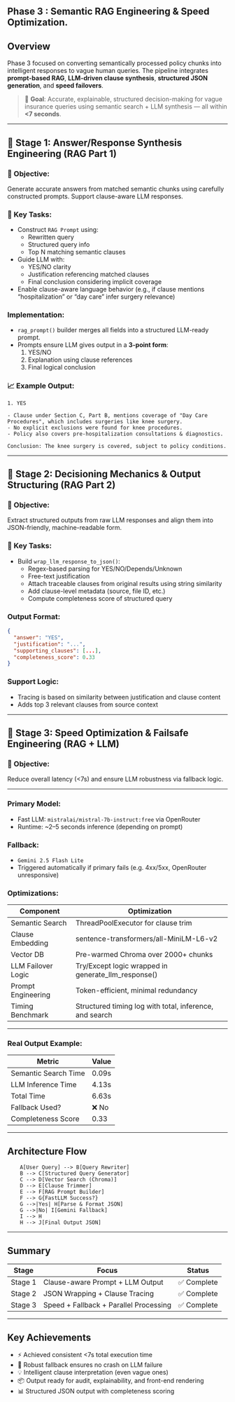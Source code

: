 ## Phase 3 : Semantic RAG Engineering & Speed Optimization.

## Overview

Phase 3 focused on converting semantically processed policy chunks into intelligent responses to vague human queries. The pipeline integrates **prompt-based RAG**, **LLM-driven clause synthesis**, **structured JSON generation**, and **speed failovers**.

> 🎯 **Goal**: Accurate, explainable, structured decision-making for vague insurance queries using semantic search + LLM synthesis — all within **<7 seconds**.

---

## 🔹 Stage 1: Answer/Response Synthesis Engineering (RAG Part 1)

### 🎯 Objective:
Generate accurate answers from matched semantic chunks using carefully constructed prompts. Support clause-aware LLM responses.

### 🔨 Key Tasks:
- Construct `RAG Prompt` using:
  - Rewritten query
  - Structured query info
  - Top N matching semantic clauses
- Guide LLM with:
  - YES/NO clarity
  - Justification referencing matched clauses
  - Final conclusion considering implicit coverage
- Enable clause-aware language behavior (e.g., if clause mentions “hospitalization” or “day care” infer surgery relevance)

### Implementation:
- `rag_prompt()` builder merges all fields into a structured LLM-ready prompt.
- Prompts ensure LLM gives output in a **3-point form**:
  1. YES/NO
  2. Explanation using clause references
  3. Final logical conclusion

### 📈 Example Output:
```
1. YES

- Clause under Section C, Part B, mentions coverage of "Day Care Procedures", which includes surgeries like knee surgery.
- No explicit exclusions were found for knee procedures.
- Policy also covers pre-hospitalization consultations & diagnostics.

Conclusion: The knee surgery is covered, subject to policy conditions.
```

---

## 🔹 Stage 2: Decisioning Mechanics & Output Structuring (RAG Part 2)

### 🎯 Objective:
Extract structured outputs from raw LLM responses and align them into JSON-friendly, machine-readable form.

### 🔨 Key Tasks:
- Build `wrap_llm_response_to_json()`:
  - Regex-based parsing for YES/NO/Depends/Unknown
  - Free-text justification
  - Attach traceable clauses from original results using string similarity
  - Add clause-level metadata (source, file ID, etc.)
  - Compute completeness score of structured query

### Output Format:
```json
{
  "answer": "YES",
  "justification": "...",
  "supporting_clauses": [...],
  "completeness_score": 0.33
}
```

### Support Logic:
- Tracing is based on similarity between justification and clause content
- Adds top 3 relevant clauses from source context

---

## 🔹 Stage 3: Speed Optimization & Failsafe Engineering (RAG + LLM)

### 🎯 Objective:
Reduce overall latency (<7s) and ensure LLM robustness via fallback logic.

---

### Primary Model:
- Fast LLM: `mistralai/mistral-7b-instruct:free` via OpenRouter  
- Runtime: ~2–5 seconds inference (depending on prompt)

### Fallback:
- `Gemini 2.5 Flash Lite`
- Triggered automatically if primary fails (e.g. 4xx/5xx, OpenRouter unresponsive)

### Optimizations:

| Component           | Optimization                              |
|---------------------|-------------------------------------------|
| Semantic Search     | ThreadPoolExecutor for clause trim        |
| Clause Embedding    | sentence-transformers/all-MiniLM-L6-v2   |
| Vector DB           | Pre-warmed Chroma over 2000+ chunks      |
| LLM Failover Logic  | Try/Except logic wrapped in generate_llm_response() |
| Prompt Engineering  | Token-efficient, minimal redundancy      |
| Timing Benchmark    | Structured timing log with total, inference, and search |

---

### Real Output Example:

| Metric                 | Value    |
|------------------------|----------|
| Semantic Search Time   | 0.09s    |
| LLM Inference Time     | 4.13s    |
| Total Time             | 6.63s    |
| Fallback Used?         | ❌ No    |
| Completeness Score     | 0.33     |

---

## Architecture Flow

```text
    A[User Query] --> B[Query Rewriter]
    B --> C[Structured Query Generator]
    C --> D[Vector Search (Chroma)]
    D --> E[Clause Trimmer]
    E --> F[RAG Prompt Builder]
    F --> G{FastLLM Success?}
    G -->|Yes| H[Parse & Format JSON]
    G -->|No| I[Gemini Fallback]
    I --> H
    H --> J[Final Output JSON]
```

---

## Summary

| Stage   | Focus                                 | Status       |
|---------|----------------------------------------|--------------|
| Stage 1 | Clause-aware Prompt + LLM Output       | ✅ Complete  |
| Stage 2 | JSON Wrapping + Clause Tracing         | ✅ Complete  |
| Stage 3 | Speed + Fallback + Parallel Processing | ✅ Complete  |

---

## Key Achievements

- ⚡ Achieved consistent <7s total execution time
- 🔁 Robust fallback ensures no crash on LLM failure
- 💡 Intelligent clause interpretation (even vague ones)
- 📦 Output ready for audit, explainability, and front-end rendering
- 📊 Structured JSON output with completeness scoring

